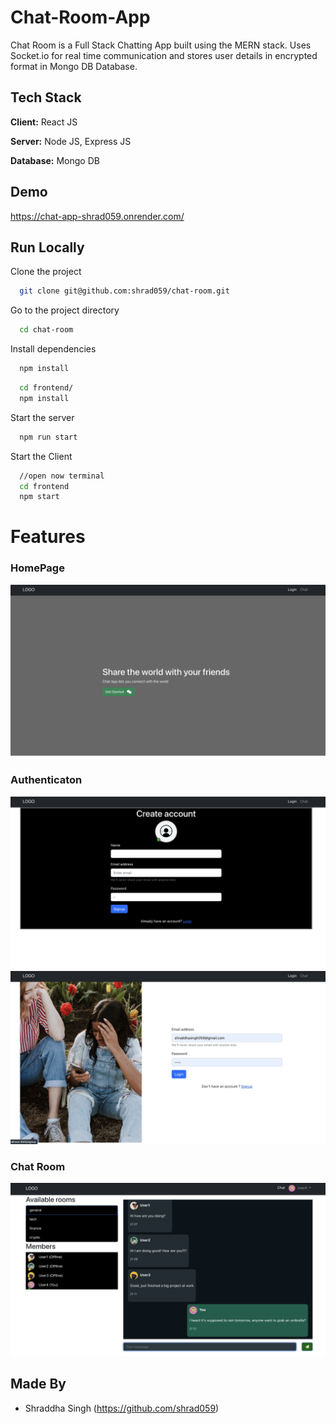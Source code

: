 
# Chat-Room-App

Chat Room is a Full Stack Chatting App built using the MERN stack.
Uses Socket.io for real time communication and stores user details in encrypted format in Mongo DB Database.
## Tech Stack

**Client:** React JS

**Server:** Node JS, Express JS

**Database:** Mongo DB
  
## Demo

https://chat-app-shrad059.onrender.com/

## Run Locally

Clone the project

```bash
  git clone git@github.com:shrad059/chat-room.git
```

Go to the project directory

```bash
  cd chat-room
```

Install dependencies

```bash
  npm install
```

```bash
  cd frontend/
  npm install
```

Start the server

```bash
  npm run start
```
Start the Client

```bash
  //open now terminal
  cd frontend
  npm start
```

  
# Features
### HomePage
 ![](https://github.com/shrad059/chat-room/blob/main/screenshot/Screenshot%202023-01-13%20at%208.52.24%20PM.png)

### Authenticaton
![](https://github.com/shrad059/chat-room/blob/main/screenshot/Screenshot%202023-01-13%20at%208.52.17%20PM.png)
![](https://github.com/shrad059/chat-room/blob/main/screenshot/Screenshot%202023-01-13%20at%208.52.32%20PM.png)

### Chat Room
![](https://github.com/shrad059/chat-room/blob/main/screenshot/Screenshot%202023-01-13%20at%209.12.38%20PM.png)

## Made By

- Shraddha Singh (https://github.com/shrad059)

  
  
